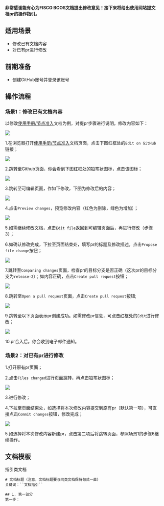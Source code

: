 **非常感谢能有心为FISCO BCOS文档提出修改意见！接下来将给出使用网站提文档pr的操作指引。**

## 适用场景

- 修改已有文档内容
- 对已有pr进行修改

## 前期准备

- 创建GitHub账号并登录该账号

## 操作流程

### 场景1：修改已有文档内容

以修改[使用手册/节点准入](https://fisco-bcos-documentation.readthedocs.io/zh_CN/latest/docs/blockchain_dev/node_management.html)文档为例，对提pr步骤进行说明。修改内容如下：

![](images/pr/example.png)

1.在浏览器打开[使用手册/节点准入](https://fisco-bcos-documentation.readthedocs.io/zh_CN/latest/docs/blockchain_dev/node_management.html)文档页面，点击下图红框处的`Edit on GitHub`链接；

![](images/pr/edit_on_github.png)

2.跳转至Github页面，你会看到下图红框处的铅笔状图标，点击该图标；

![](images/pr/edit_on_file.png)

3.跳转至可编辑页面，作如下修改，下图为修改后的内容；

![](images/pr/modify_example.png)

4.点击`Preview changes`，预览修改内容（红色为删除，绿色为增加）；

![](images/pr/preview_change.png)

5.如需继续修改文档，点击`Edit file`返回到可编辑页面后，再进行修改（步骤3）；

6.如确认修改完成，下拉至页面结束处，填写pr的标题及修改描述，点击`Propose file change`按钮；

![](images/pr/propose_file_change.png)

7.跳转至`Comparing changes`页面，检查pr的目标分支是否正确（这次pr的目标分支为`release-2`）；如内容正确，点击`Create pull request`按钮；

![](images/pr/compare.png)

8.跳转至`Open a pull request`页面，点击`Create pull request`按钮;

![](images/pr/create_pull.png)

9.跳转至以下页面表示pr创建成功。如需修改pr信息，可点击红框处的`Edit`进行修改；

![](images/pr/success.png)

10.pr合入后，你会收到电子邮件通知。

### 场景2：对已有pr进行修改

1.打开原有pr页面；

2.点击`Files changed`进行页面跳转，再点击铅笔状图标；

![](images/pr/edit_on_pr.png)

3.进行修改；

4.下拉至页面结束处，如选择将本次修改内容提交到原有pr（默认第一项），可直接点击`Commit changes`按钮，修改完成；

![](images/pr/commit_change.png)

5.如选择将本次修改内容新建pr，点击第二项后将跳转页面，参照场景1的步骤6继续操作。

## 文档模板

指引类文档
```
# 文档标题（注意，文档标题要与同类文档保持句式一直）
关键词：``文档指引``

## 1. 第一部分
第一步：
```